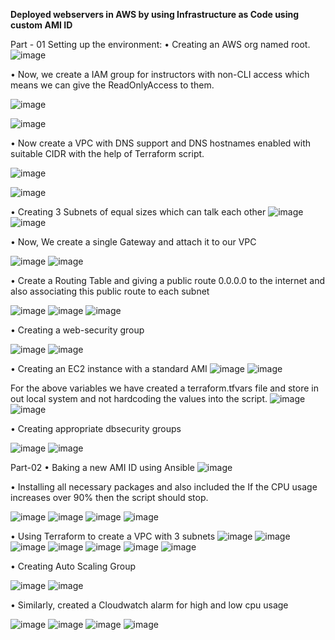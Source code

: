 **Deployed webservers in AWS by using Infrastructure as Code using custom AMI ID**


Part - 01
Setting up the environment:
•	Creating an AWS org named root.
 ![image](https://github.com/user-attachments/assets/4acbd4d2-3319-44ea-a14a-281b661357a3)

•	Now, we create a IAM group for instructors with non-CLI access which means we can give the ReadOnlyAccess to them.
 
![image](https://github.com/user-attachments/assets/57ec5fc0-08fe-4ca9-9fa2-0ead5ee3c1ac)
 

![image](https://github.com/user-attachments/assets/2ea01321-458d-4324-b6e2-150a552f2cb1)


•	Now create a VPC with DNS support and DNS hostnames enabled with suitable CIDR with the help of Terraform script.
 

![image](https://github.com/user-attachments/assets/4ea1f28a-f518-4389-b12a-e8b7414cc31d)

![image](https://github.com/user-attachments/assets/9030c6c8-2a0e-4819-9eb4-24ddc31a8385)






•	Creating 3 Subnets of equal sizes which can talk each other 
 ![image](https://github.com/user-attachments/assets/6d5fe7ae-4af8-4663-8e52-3aac229fe5a1)
 ![image](https://github.com/user-attachments/assets/c50468a3-828b-42e5-869d-88c9ee49d643)

 

•	Now, We create a single Gateway and attach it to our VPC
 
 
![image](https://github.com/user-attachments/assets/ca57f528-41ec-48a3-a9f2-dc2e86588728)
![image](https://github.com/user-attachments/assets/b35affb2-0ad1-4c30-8f86-7b8dec480a8e)







•	Create a Routing Table and giving a public route 0.0.0.0 to the internet and also associating this public route to each subnet
 
 ![image](https://github.com/user-attachments/assets/6021c866-1e1a-4b82-9692-1305d793873a)
 ![image](https://github.com/user-attachments/assets/980112b7-3b40-4506-9044-fbfb878d1342)
 ![image](https://github.com/user-attachments/assets/d78636b5-5ddb-430d-bfd5-c818464855a4)

 

•	Creating a web-security group
 
 ![image](https://github.com/user-attachments/assets/5ec8407f-3d58-4d3a-8544-31790dff3bf6)
 ![image](https://github.com/user-attachments/assets/7854a419-9018-47d5-9928-e18e3d4f0465)

•	Creating an EC2 instance with a standard AMI 
 ![image](https://github.com/user-attachments/assets/cbab1b4f-348b-4130-9e3c-cb3d29df97f1)
 ![image](https://github.com/user-attachments/assets/ccf57f83-ee49-4f9b-a91a-7d85db1dbcb8)
 
 
For the above variables we have created a terraform.tfvars file and store in out local system and not hardcoding the values into the script.
 ![image](https://github.com/user-attachments/assets/3d78813e-f893-4e0c-84c8-4c55af0215d0)
 ![image](https://github.com/user-attachments/assets/19393c91-14b1-4984-9c02-7371e6ce7bed)


 

•	Creating appropriate dbsecurity groups
 
 ![image](https://github.com/user-attachments/assets/075d1523-fab0-4424-b044-71be3f2efc64)
 ![image](https://github.com/user-attachments/assets/10ee73ff-0be8-4416-a27f-a0e9b8ddfe0c)




Part-02
•	Baking a new AMI ID using Ansible
 ![image](https://github.com/user-attachments/assets/2303428b-f1ef-41da-858a-6629c949ee1e)

•	Installing all necessary packages and also included the If the CPU usage increases over 90% then the script should stop.
 
 ![image](https://github.com/user-attachments/assets/bca75e67-eaf1-4650-8154-0cf42140e5bc)
 ![image](https://github.com/user-attachments/assets/f5199e9d-66c1-4c57-a6ac-7c7879c5b81d)
 ![image](https://github.com/user-attachments/assets/29e39f35-aa80-4e72-ab97-825377059e50)
 ![image](https://github.com/user-attachments/assets/d5b1f67f-1399-4612-b9de-ff046a3d1fdc)

 
•	Using Terraform to create a VPC with 3 subnets
![image](https://github.com/user-attachments/assets/dddb79a2-62a9-4896-a878-4aca3b5ca7fb)
![image](https://github.com/user-attachments/assets/f7a67c1e-c4c7-4771-8462-8852096abc99)
![image](https://github.com/user-attachments/assets/b6c42115-726c-4ceb-b4f3-43127add24d2)
![image](https://github.com/user-attachments/assets/8d6331bf-8941-45ed-a825-bd0006b27581)
![image](https://github.com/user-attachments/assets/37e04f2b-386b-4207-9522-805d29489c46)
![image](https://github.com/user-attachments/assets/6b4a5d08-f06a-4c92-835f-113dbb5526d9)
![image](https://github.com/user-attachments/assets/97a49505-0f64-4d62-9fd4-33503c191297)
 
 

•	Creating Auto Scaling Group

 ![image](https://github.com/user-attachments/assets/b08e27a2-bd4c-46f9-8376-816a72f92c25)
 ![image](https://github.com/user-attachments/assets/fb0de664-cf8e-4694-9f1f-24fa8e22629a)

 
•	Similarly, created a Cloudwatch alarm for high and low cpu usage
 
 ![image](https://github.com/user-attachments/assets/dff3f8fc-6761-49c4-8d24-90ed11913426)
 ![image](https://github.com/user-attachments/assets/2d53faa9-5cbb-4d64-88c3-3a0e34eae486)
 ![image](https://github.com/user-attachments/assets/ecf41032-3f32-413f-82b5-6527b9c5f6b3)
 ![image](https://github.com/user-attachments/assets/f477980f-e8f4-4042-b8b0-43d5d6456c60)

 
 

